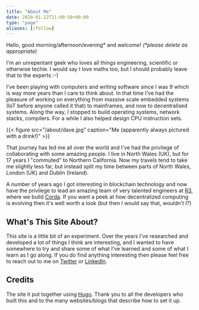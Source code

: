 ```yaml
---
title: "About Me"
date: 2020-01-22T21:09:58+00:00
type: "page"
aliases: [/follow]
---
```

Hello, good morning/afternoon/evening\* and welcome! _(\*please delete as appropriate)_

I'm an unrepentant geek who loves all things engineering, scientific or otherwise techie.  I would say I love maths
too, but I should probably leave that to the experts :-)

I've been playing with computers and writing software since I was 9 which is way more years than I care to think about.
In that time I've had the pleasure of working on everything from massive scale embedded systems (IoT before anyone called
it that) to mainframes, and now to decentralised systems.  Along the way, I stopped to build operating systems,
network stacks, compilers.  For a while I also helped design CPU instruction sets.

{{< figure src="/about/dave.jpg" caption="Me (apparently always pictured with a drink!)" >}}

That journey has led me all over the world and I've had the privilege of collaborating with some amazing people.  I live
in North Wales (UK), but for 17 years I "commuted" to Northern California.  Now my travels tend to take me slightly
less far, but instead split my time between parts of North Wales, London (UK) and Dublin (Ireland).

A number of years ago I got interesting in blockchain technology and now have the privilege to lead an amazing team of
very talented engineers at [R3](http://r3.com), where we build [Corda](http://corda.net).  If you want a peek at how
decentralized computing is evolving then it's well worth a look (but then I would say that, wouldn't I?)

## What's This Site About?

This site is a little bit of an experiment.  Over the years I've researched and developed a lot of things I think are
interesting, and I wanted to have somewhere to try and share some of what I've learned and some of what I learn as I go along.
If you do find anything interesting then please feel free to reach out to me on [Twitter](http://twitter.com/hashingitcom)
or [LinkedIn](http://linkedin.com/in/davejh/).

## Credits

The site it put together using [Hugo](http://gohugo.io).  Thank you to all the developers who built this and to the
many websites/blogs that describe how to set it up.

